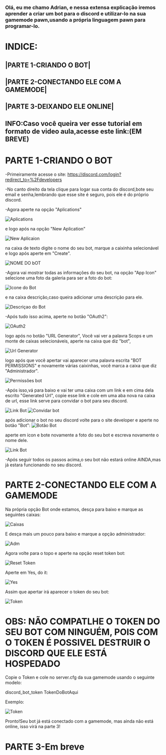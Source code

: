 ### Olá, eu me chamo Adrian, e nessa extensa explicação iremos aprender a criar um bot para o discord e utilizar-lo na sua gamemode pawn,usando a própria linguagem pawn para programar-lo.

# INDICE:

## |PARTE 1-CRIANDO O BOT|

## |PARTE 2-CONECTANDO ELE COM A GAMEMODE|

## |PARTE 3-DEIXANDO ELE ONLINE|

## INFO:Caso você queira ver esse tutorial em formato de video aula,acesse este link:(EM BREVE)

# PARTE 1-CRIANDO O BOT

-Primeiramente acesse o site: https://discord.com/login?redirect_to=%2Fdevelopers

-No canto direito da tela clique para logar sua conta do discord,bote seu email e senha,lembrando que esse site é seguro, pois ele é do próprio discord.

-Agora aperte na opção "Aplications" 

![Aplications](png/printA.png)

e logo após na opção "New Aplication"

![New Aplicaion](png/printB.png)

na caixa de texto digite o nome do seu bot, marque a caixinha selecionável e logo após aperte em "Create".

![NOME DO bOT](png/printC.png)

-Agora vai mostrar todas as informações do seu bot, na opção "App Icon" selecione uma foto da galeria para ser a foto do bot:

![Icone do Bot](png/printD.png)

 e na caixa descrição,caso queira adicionar uma descrição para ele.

![Descriçao do Bot](png/printE.png)

-Após tudo isso acima, aperte no botão "OAuth2":

![OAuth2](png/printF.png)

logo após no botão "URL Generator", Você vai ver a palavra Scops e um monte de caixas selecionáveis, aperte na caixa que diz "bot", 

![Url Generator](png/printG.png)

logo após que você apertar vai aparecer uma palavra escrita "BOT PERMISSIONS" e novamente várias caixinhas, você marca a caixa que diz "Administrador".

![Permissões bot](png/printH.png)

-Após isso,vá para baixo e vai ter uma caixa com um link e em cima dela escrito "Generated Url", copie esse link e cole em uma aba nova na caixa de url, esse link serve para convidar o bot para seu discord.

![Link Bot](png/printL.png)
![Convidar bot](png/printM.png)

 após adicionar o bot no seu discord volte para o site developer e aperte no botão "Bot":
 ![Botão Bot](png/printN.png)
 
aperte em icon e bote novamente a foto do seu bot e escreva novamente o nome dele.

![Link Bot](png/printO.png)


-Após seguir todos os passos acima,o seu bot não estará online AINDA,mas já estara funcionando no seu discord.

# PARTE 2-CONECTANDO ELE COM A GAMEMODE

Na própria opção Bot onde estamos, desça para baixo e marque as seguintes caixas:

![Caixas](png/printP)

E desça mais um pouco para baixo e marque a opção administrador:

![Adm](png/printQ)

Agora volte para o topo e aperte na opção reset token bot:

![Reset Token](png/printR)

Aperte em Yes, do it:

![Yes](png/printS)

Assim que apertar irá aparecer o token do seu bot:

![Token](png/printT)

# OBS: NÃO COMPATLHE O TOKEN DO SEU BOT COM NINGUÉM, POIS COM O TOKEN É POSSIVEL DESTRUIR O DISCORD QUE ELE ESTÁ HOSPEDADO

Copie o Token e cole no server.cfg da sua gamemode usando o seguinte modelo:

discord_bot_token TokenDoBotAqui

Exemplo: 

![Token](png/printU)

Pronto!Seu bot já está conectado com a gamemode, mas ainda não está online, isso virá na parte 3!

# PARTE 3-Em breve
